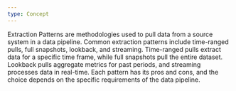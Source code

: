 ```yaml
---
type: Concept
---
```


Extraction Patterns are methodologies used to pull data from a source system in a data pipeline. Common extraction patterns include time-ranged pulls, full snapshots, lookback, and streaming. Time-ranged pulls extract data for a specific time frame, while full snapshots pull the entire dataset. Lookback pulls aggregate metrics for past periods, and streaming processes data in real-time. Each pattern has its pros and cons, and the choice depends on the specific requirements of the data pipeline.